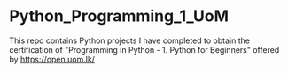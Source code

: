 # Python_Programming_1_UoM

This repo contains Python projects I have completed to obtain the certification of "Programming in Python - 1. Python for Beginners" offered by https://open.uom.lk/

